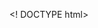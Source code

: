<! DOCTYPE html>
<html>
<head>
<title> Vertically align text
<style>
img, span { 
display: inline;
vertical-align: middle;
}
</style>
</head>
<body>
<img scr= “https://i.pinimg.com/564x/c5/e3/6b/c5e36bb23fb8f70b374d7e76fb851794.jpg” al
<span> about me: 
Brazilian, she/her, PT-BR + EN + ES ⎯⎯  Learning Japanese & Chinese
Currently studying Marketing, with a strong interest in the geek universe.
with interests in:
⊹ Game Development 
⊹App Development 
⊹Machine Learning 
⊹Data Analysis 
⊹Cybersecurity 
Exploring programming to blend creativity with technology and enhance user experiences. Always excited to dive into new tech trends and bring innovative ideas to life!
</body>
</html>
